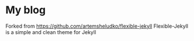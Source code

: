 # My blog

Forked from https://github.com/artemsheludko/flexible-jekyll
Flexible-Jekyll is a simple and clean theme for Jekyll


